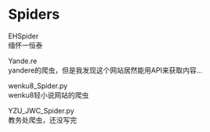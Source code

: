 # Spiders  

EHSpider  
缅怀一恒泰

Yande.re  
yandere的爬虫，但是我发现这个网站居然能用API来获取内容...

wenku8_Spider.py  
wenku8轻小说网站的爬虫

YZU_JWC_Spider.py  
教务处爬虫，还没写完